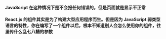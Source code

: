 <!--
 * @Description: 
 * @Author: xiao.zhang
 * @Date: 2020-09-17 16:52:03
 * @LastEditors: xiao.zhang
 * @LastEditTime: 2020-09-17 16:53:21
-->
#### JavaScript 在这种情况下是不会报任何错误的，但是页面就是显示不正常

#### React.js 的组件其实是为了构建大型应用程序而生。但是因为 JavaScript 弱类型语言的特性，你在编写了一个组件以后，根本不知道别人会怎么使用你的组件，往里传什么乱七八糟的参数